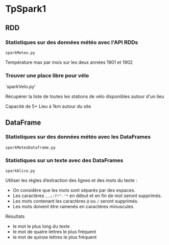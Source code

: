 # TpSpark1

## RDD

### Statistiques sur des données météo avec l'API RDDs

`sparkMeteo.py`

Température max par mois sur les deux années 1901 et 1902

### Trouver une place libre pour vélo

`sparkVelo.py'

Récupérer la liste de toutes les stations de vélo disponibles autour d'un lieu

Capacité de 5+
Lieu à 1km autour du site

## DataFrame

### Statistiques sur des données météo avec les DataFrames

`sparkMeteoDataframe.py`

### Statistiques sur un texte avec des DataFrames

`sparkAlice.py`

Utiliser les règles d’extraction des lignes et des mots du texte :
- On considère que les mots sont séparés par des espaces.
- Les caractères `,.;:?!"-'*` en début et en fin de mot seront supprimés.
- Les mots contenant les caractères `@` ou `/` seront supprimés.
- Les mots doivent être ramenés en caractères minuscules

Résultats
- le mot le plus long du texte
- le mot de quatre lettres le plus fréquent
- le mot de quinze lettres le plus fréquent